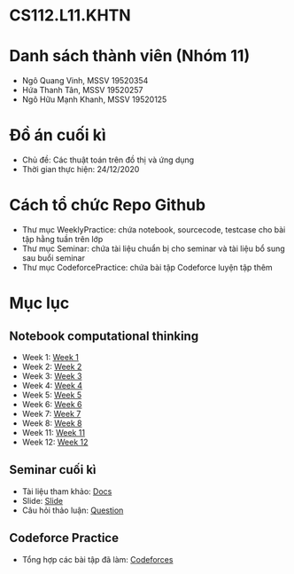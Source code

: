 # CS112.L11.KHTN
<h1>Danh sách thành viên (Nhóm 11)</h1>
    <ul>
        <li>Ngô Quang Vinh, MSSV 19520354</li>
        <li>Hứa Thanh Tân, MSSV 19520257</li>
        <li>Ngô Hữu Mạnh Khanh, MSSV 19520125</li>
    </ul>
<h1>Đồ án cuối kì</h1>
    <ul>
        <li>Chủ đề: Các thuật toán trên đồ thị và ứng dụng</li>
        <li>Thời gian thực hiện: 24/12/2020</li>
    </ul>
<h1>Cách tổ chức Repo Github</h1>
    <ul>
        <li>Thư mục WeeklyPractice: chứa notebook, sourcecode, testcase cho bài tập hằng tuần trên lớp</li>
        <li>Thư mục Seminar: chứa tài liệu chuẩn bị cho seminar và tài liệu bổ sung sau buổi seminar</li>
        <li>Thư mục CodeforcePractice: chứa bài tập Codeforce luyện tập thêm</li>
    </ul>
<h1>Mục lục</h1>
    <h2>Notebook computational thinking</h2>
        <ul>
            <li>Week 1: <a href="https://github.com/vinhqngo5/CS112.L11.KHTN_Team011/tree/master/WeeklyPractice/week1">Week 1</a></li>
            <li>Week 2: <a href="https://github.com/vinhqngo5/CS112.L11.KHTN_Team011/tree/master/WeeklyPractice/week2">Week 2</a></li>
            <li>Week 3: <a href="https://github.com/vinhqngo5/CS112.L11.KHTN_Team011/tree/master/WeeklyPractice/week3">Week 3</a></li>
            <li>Week 4: <a href="https://github.com/vinhqngo5/CS112.L11.KHTN_Team011/tree/master/WeeklyPractice/week4">Week 4</a></li>
            <li>Week 5: <a href="https://github.com/vinhqngo5/CS112.L11.KHTN_Team011/tree/master/WeeklyPractice/week5">Week 5</a></li>
            <li>Week 6: <a href="https://github.com/vinhqngo5/CS112.L11.KHTN_Team011/tree/master/WeeklyPractice/week6">Week 6</a></li>
            <li>Week 7: <a href="https://github.com/vinhqngo5/CS112.L11.KHTN_Team011/tree/master/WeeklyPractice/week7">Week 7</a></li>
            <li>Week 8: <a href="https://github.com/vinhqngo5/CS112.L11.KHTN_Team011/tree/master/WeeklyPractice/week8">Week 8</a></li>
            <li>Week 11: <a href="https://github.com/vinhqngo5/CS112.L11.KHTN_Team011/tree/master/WeeklyPractice/week11">Week 11</a></li>
            <li>Week 12: <a href="https://github.com/vinhqngo5/CS112.L11.KHTN_Team011/tree/master/WeeklyPractice/week12">Week 12</a></li>
        </ul>   
   <h2>Seminar cuối kì</h2>
        <ul>
            <li>Tài liệu tham khảo: <a href="https://github.com/vinhqngo5/CS112.L11.KHTN_Team011/tree/master/Seminar/Docs">Docs</a></li>
            <li>Slide: <a href="https://github.com/vinhqngo5/CS112.L11.KHTN_Team011/tree/master/Seminar/Slide">Slide</a></li>
            <li>Câu hỏi thảo luận: <a href="https://github.com/vinhqngo5/CS112.L11.KHTN_Team011/tree/master/Seminar/Question_Quizzes">Question</a></li>
        </ul>   
    <h2>Codeforce Practice</h2>
        <ul>
            <li>Tổng hợp các bài tập đã làm: <a href="https://github.com/vinhqngo5/CS112.L11.KHTN_Team011/tree/master/CodeforcePractice">Codeforces</a></li>
         </ul> 
    

